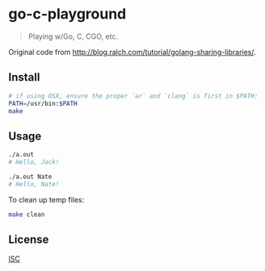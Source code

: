 # go-c-playground

> Playing w/Go, C, CGO, etc.

Original code from <http://blog.ralch.com/tutorial/golang-sharing-libraries/>.

## Install

```sh
# if using OSX, ensure the proper `ar` and `clang` is first in $PATH:
PATH=/usr/bin:$PATH
make
```

## Usage

```sh
./a.out
# Hello, Jack!

./a.out Nate
# Hello, Nate!
```

To clean up temp files:

```sh
make clean
```

## License

[ISC](LICENSE)
